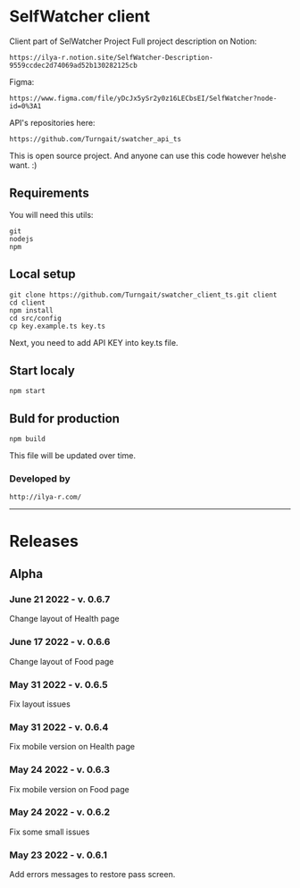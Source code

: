 # SelfWatcher client

Client part of SelWatcher Project
Full project description on Notion:
```
https://ilya-r.notion.site/SelfWatcher-Description-9559ccdec2d74069ad52b130282125cb
```

Figma:
```
https://www.figma.com/file/yDcJx5ySr2y0z16LECbsEI/SelfWatcher?node-id=0%3A1
```

API's repositories here:
```
https://github.com/Turngait/swatcher_api_ts
```
This is open source project. And anyone can use this code however he\she want. :)

## Requirements
You will need this utils:
```
git
nodejs
npm
```

## Local setup
```
git clone https://github.com/Turngait/swatcher_client_ts.git client
cd client
npm install
cd src/config
cp key.example.ts key.ts
```
Next, you need to add API KEY into key.ts file.

## Start localy
```
npm start
```

## Buld for production
```
npm build
```

This file will be updated over time.

### Developed by
```
http://ilya-r.com/
```


<hr/>

# Releases

## Alpha
### June 21 2022 - v. 0.6.7
Change layout of Health page

### June 17 2022 - v. 0.6.6
Change layout of Food page

### May 31 2022 - v. 0.6.5
Fix layout issues

### May 31 2022 - v. 0.6.4
Fix mobile version on Health page

### May 24 2022 - v. 0.6.3
Fix mobile version on Food page

### May 24 2022 - v. 0.6.2
Fix some small issues

### May 23 2022 - v. 0.6.1
Add errors messages to restore pass screen.
